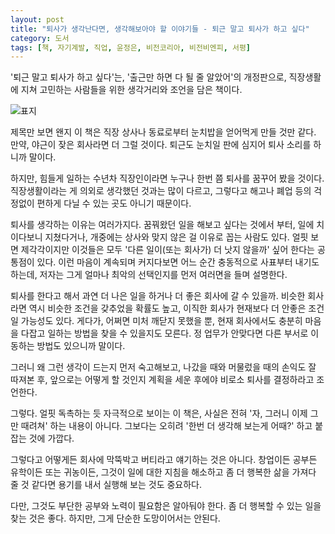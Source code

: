 ```yaml
---
layout: post
title: "퇴사가 생각난다면, 생각해보아야 할 이야기들 - 퇴근 말고 퇴사가 하고 싶다"
category: 도서
tags: [책, 자기계발, 직업, 윤정은, 비전코리아, 비전비엔피, 서평]
---
```


'퇴근 말고 퇴사가 하고 싶다'는,
'출근만 하면 다 될 줄 알았어'의 개정판으로,
직장생활에 지쳐 고민하는 사람들을 위한 생각거리와 조언을 담은 책이다.

![표지](https://lh3.googleusercontent.com/E8OMMeVNC8dRcBYrVG_PeDq_RUkzTgID4SIBEqoIgu3kvlJU_11FoX3dWr8W82L5MmMs3IZGZLAGKg=s480)

제목만 보면 왠지 이 책은 직장 상사나 동료로부터 눈치밥을 얻어먹게 만들 것만 같다.
만약, 야근이 잦은 회사라면 더 그럴 것이다.
퇴근도 눈치일 판에 심지어 퇴사 소리를 하니까 말이다.

하지만, 힘들게 일하는 수년차 직장인이라면 누구나 한번 쯤 퇴사를 꿈꾸어 봤을 것이다.
직장생활이라는 게 의외로 생각했던 것과는 많이 다르고,
그렇다고 해고나 폐업 등의 걱정없이 편하게 다닐 수 있는 곳도 아니기 때문이다.

퇴사를 생각하는 이유는 여러가지다.
꿈꿔왔던 일을 해보고 싶다는 것에서 부터,
일에 치이다보니 지쳤다거나,
개중에는 상사와 맞지 않은 걸 이유로 꼽는 사람도 있다.
얼핏 보면 제각각이지만
이것들은 모두 '다른 일이(또는 회사가) 더 낫지 않을까' 싶어 한다는 공통점이 있다.
이런 마음이 계속되며 커지다보면 어느 순간 충동적으로 사표부터 내기도 하는데,
저자는 그게 얼마나 최악의 선택인지를 먼저 여러면을 들며 설명한다.

퇴사를 한다고 해서 과연 더 나은 일을 하거나 더 좋은 회사에 갈 수 있을까.
비슷한 회사라면 역시 비슷한 조건을 갖추었을 확률도 높고,
이직한 회사가 현재보다 더 안좋은 조건일 가능성도 있다.
게다가, 어쩌면 미처 깨닫지 못했을 뿐,
현재 회사에서도 충분히 마음을 다잡고 일하는 방법을 찾을 수 있을지도 모른다.
정 업무가 안맞다면 다른 부서로 이동하는 방법도 있으니까 말이다.

그러니 왜 그런 생각이 드는지 먼저 숙고해보고,
나갔을 때와 머물렀을 때의 손익도 잘 따져본 후,
앞으로는 어떻게 할 것인지 계획을 세운 후에야
비로소 퇴사를 결정하라고 조언한다.

그렇다.
얼핏 독촉하는 듯 자극적으로 보이는 이 책은,
사실은 전혀 '자, 그러니 이제 그만 때려쳐' 하는 내용이 아니다.
그보다는 오히려 '한번 더 생각해 보는게 어때?' 하고 붙잡는 것에 가깝다.

그렇다고 어떻게든 회사에 막뚝박고 버티라고 얘기하는 것은 아니다.
창업이든 공부든 유학이든 또는 귀농이든,
그것이 일에 대한 지침을 해소하고
좀 더 행복한 삶을 가져다 줄 것 같다면
용기를 내서 실행해 보는 것도 중요하다.

다만, 그것도 부단한 공부와 노력이 필요함은 알아둬야 한다.
좀 더 행복할 수 있는 일을 찾는 것은 좋다.
하지만, 그게 단순한 도망이어서는 안된다.
